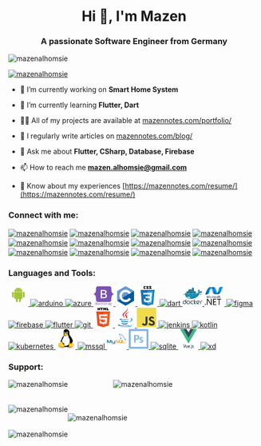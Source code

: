 <h1 align="center">Hi 👋, I'm Mazen</h1>
<h3 align="center">A passionate Software Engineer from Germany</h3>

<p align="left"> <img src="https://komarev.com/ghpvc/?username=mazenalhomsie&label=Profile%20views&color=0e75b6&style=flat" alt="mazenalhomsie" /> </p>

<p align="left"> <a href="https://twitter.com/mazenalhomsie" target="blank"><img src="https://img.shields.io/twitter/follow/mazenalhomsie?logo=twitter&style=for-the-badge" alt="mazenalhomsie" /></a> </p>

- 🔭 I’m currently working on **Smart Home System**

- 🌱 I’m currently learning **Flutter, Dart**

- 👨‍💻 All of my projects are available at [mazennotes.com/portfolio/](https://mazennotes.com/portfolio/)

- 📝 I regularly write articles on [mazennotes.com/blog/](https://mazennotes.com/blog/)

- 💬 Ask me about **Flutter, CSharp, Database, Firebase**

- 📫 How to reach me **mazen.alhomsie@gmail.com**

- 📄 Know about my experiences [https://mazennotes.com/resume/](https://mazennotes.com/resume/)

<h3 align="left">Connect with me:</h3>
<p align="left">
<a href="https://codepen.io/mazenalhomsie" target="blank"><img align="center" src="https://raw.githubusercontent.com/rahuldkjain/github-profile-readme-generator/master/src/images/icons/Social/codepen.svg" alt="mazenalhomsie" height="30" width="40" /></a>
<a href="https://dev.to/mazenalhomsie" target="blank"><img align="center" src="https://raw.githubusercontent.com/rahuldkjain/github-profile-readme-generator/master/src/images/icons/Social/devto.svg" alt="mazenalhomsie" height="30" width="40" /></a>
<a href="https://twitter.com/mazenalhomsie" target="blank"><img align="center" src="https://raw.githubusercontent.com/rahuldkjain/github-profile-readme-generator/master/src/images/icons/Social/twitter.svg" alt="mazenalhomsie" height="30" width="40" /></a>
<a href="https://linkedin.com/in/mazenalhomsie" target="blank"><img align="center" src="https://raw.githubusercontent.com/rahuldkjain/github-profile-readme-generator/master/src/images/icons/Social/linked-in-alt.svg" alt="mazenalhomsie" height="30" width="40" /></a>
<a href="https://fb.com/mazenalhomsie" target="blank"><img align="center" src="https://raw.githubusercontent.com/rahuldkjain/github-profile-readme-generator/master/src/images/icons/Social/facebook.svg" alt="mazenalhomsie" height="30" width="40" /></a>
<a href="https://instagram.com/mazenalhomsie" target="blank"><img align="center" src="https://raw.githubusercontent.com/rahuldkjain/github-profile-readme-generator/master/src/images/icons/Social/instagram.svg" alt="mazenalhomsie" height="30" width="40" /></a>
<a href="https://dribbble.com/mazenalhomsie" target="blank"><img align="center" src="https://raw.githubusercontent.com/rahuldkjain/github-profile-readme-generator/master/src/images/icons/Social/dribbble.svg" alt="mazenalhomsie" height="30" width="40" /></a>
<a href="https://www.behance.net/mazenalhomsie" target="blank"><img align="center" src="https://raw.githubusercontent.com/rahuldkjain/github-profile-readme-generator/master/src/images/icons/Social/behance.svg" alt="mazenalhomsie" height="30" width="40" /></a>
<a href="https://medium.com/mazenalhomsie" target="blank"><img align="center" src="https://raw.githubusercontent.com/rahuldkjain/github-profile-readme-generator/master/src/images/icons/Social/medium.svg" alt="mazenalhomsie" height="30" width="40" /></a>
<a href="https://www.youtube.com/c/mazenalhomsie" target="blank"><img align="center" src="https://raw.githubusercontent.com/rahuldkjain/github-profile-readme-generator/master/src/images/icons/Social/youtube.svg" alt="mazenalhomsie" height="30" width="40" /></a>
<a href="https://www.hackerrank.com/mazenalhomsie" target="blank"><img align="center" src="https://raw.githubusercontent.com/rahuldkjain/github-profile-readme-generator/master/src/images/icons/Social/hackerrank.svg" alt="mazenalhomsie" height="30" width="40" /></a>
<a href="https://www.leetcode.com/mazenalhomsie" target="blank"><img align="center" src="https://raw.githubusercontent.com/rahuldkjain/github-profile-readme-generator/master/src/images/icons/Social/leet-code.svg" alt="mazenalhomsie" height="30" width="40" /></a>
</p>

<h3 align="left">Languages and Tools:</h3>
<p align="left"> <a href="https://developer.android.com" target="_blank" rel="noreferrer"> <img src="https://raw.githubusercontent.com/devicons/devicon/master/icons/android/android-original-wordmark.svg" alt="android" width="40" height="40"/> </a> <a href="https://www.arduino.cc/" target="_blank" rel="noreferrer"> <img src="https://cdn.worldvectorlogo.com/logos/arduino-1.svg" alt="arduino" width="40" height="40"/> </a> <a href="https://azure.microsoft.com/en-in/" target="_blank" rel="noreferrer"> <img src="https://www.vectorlogo.zone/logos/microsoft_azure/microsoft_azure-icon.svg" alt="azure" width="40" height="40"/> </a> <a href="https://getbootstrap.com" target="_blank" rel="noreferrer"> <img src="https://raw.githubusercontent.com/devicons/devicon/master/icons/bootstrap/bootstrap-plain-wordmark.svg" alt="bootstrap" width="40" height="40"/> </a> <a href="https://www.cprogramming.com/" target="_blank" rel="noreferrer"> <img src="https://raw.githubusercontent.com/devicons/devicon/master/icons/c/c-original.svg" alt="c" width="40" height="40"/> </a> <a href="https://www.w3schools.com/css/" target="_blank" rel="noreferrer"> <img src="https://raw.githubusercontent.com/devicons/devicon/master/icons/css3/css3-original-wordmark.svg" alt="css3" width="40" height="40"/> </a> <a href="https://dart.dev" target="_blank" rel="noreferrer"> <img src="https://www.vectorlogo.zone/logos/dartlang/dartlang-icon.svg" alt="dart" width="40" height="40"/> </a> <a href="https://www.docker.com/" target="_blank" rel="noreferrer"> <img src="https://raw.githubusercontent.com/devicons/devicon/master/icons/docker/docker-original-wordmark.svg" alt="docker" width="40" height="40"/> </a> <a href="https://dotnet.microsoft.com/" target="_blank" rel="noreferrer"> <img src="https://raw.githubusercontent.com/devicons/devicon/master/icons/dot-net/dot-net-original-wordmark.svg" alt="dotnet" width="40" height="40"/> </a> <a href="https://www.figma.com/" target="_blank" rel="noreferrer"> <img src="https://www.vectorlogo.zone/logos/figma/figma-icon.svg" alt="figma" width="40" height="40"/> </a> <a href="https://firebase.google.com/" target="_blank" rel="noreferrer"> <img src="https://www.vectorlogo.zone/logos/firebase/firebase-icon.svg" alt="firebase" width="40" height="40"/> </a> <a href="https://flutter.dev" target="_blank" rel="noreferrer"> <img src="https://www.vectorlogo.zone/logos/flutterio/flutterio-icon.svg" alt="flutter" width="40" height="40"/> </a> <a href="https://git-scm.com/" target="_blank" rel="noreferrer"> <img src="https://www.vectorlogo.zone/logos/git-scm/git-scm-icon.svg" alt="git" width="40" height="40"/> </a> <a href="https://www.w3.org/html/" target="_blank" rel="noreferrer"> <img src="https://raw.githubusercontent.com/devicons/devicon/master/icons/html5/html5-original-wordmark.svg" alt="html5" width="40" height="40"/> </a> <a href="https://www.java.com" target="_blank" rel="noreferrer"> <img src="https://raw.githubusercontent.com/devicons/devicon/master/icons/java/java-original.svg" alt="java" width="40" height="40"/> </a> <a href="https://developer.mozilla.org/en-US/docs/Web/JavaScript" target="_blank" rel="noreferrer"> <img src="https://raw.githubusercontent.com/devicons/devicon/master/icons/javascript/javascript-original.svg" alt="javascript" width="40" height="40"/> </a> <a href="https://www.jenkins.io" target="_blank" rel="noreferrer"> <img src="https://www.vectorlogo.zone/logos/jenkins/jenkins-icon.svg" alt="jenkins" width="40" height="40"/> </a> <a href="https://kotlinlang.org" target="_blank" rel="noreferrer"> <img src="https://www.vectorlogo.zone/logos/kotlinlang/kotlinlang-icon.svg" alt="kotlin" width="40" height="40"/> </a> <a href="https://kubernetes.io" target="_blank" rel="noreferrer"> <img src="https://www.vectorlogo.zone/logos/kubernetes/kubernetes-icon.svg" alt="kubernetes" width="40" height="40"/> </a> <a href="https://www.linux.org/" target="_blank" rel="noreferrer"> <img src="https://raw.githubusercontent.com/devicons/devicon/master/icons/linux/linux-original.svg" alt="linux" width="40" height="40"/> </a> <a href="https://www.microsoft.com/en-us/sql-server" target="_blank" rel="noreferrer"> <img src="https://www.svgrepo.com/show/303229/microsoft-sql-server-logo.svg" alt="mssql" width="40" height="40"/> </a> <a href="https://www.mysql.com/" target="_blank" rel="noreferrer"> <img src="https://raw.githubusercontent.com/devicons/devicon/master/icons/mysql/mysql-original-wordmark.svg" alt="mysql" width="40" height="40"/> </a> <a href="https://www.photoshop.com/en" target="_blank" rel="noreferrer"> <img src="https://raw.githubusercontent.com/devicons/devicon/master/icons/photoshop/photoshop-line.svg" alt="photoshop" width="40" height="40"/> </a> <a href="https://www.sqlite.org/" target="_blank" rel="noreferrer"> <img src="https://www.vectorlogo.zone/logos/sqlite/sqlite-icon.svg" alt="sqlite" width="40" height="40"/> </a> <a href="https://vuejs.org/" target="_blank" rel="noreferrer"> <img src="https://raw.githubusercontent.com/devicons/devicon/master/icons/vuejs/vuejs-original-wordmark.svg" alt="vuejs" width="40" height="40"/> </a> <a href="https://www.adobe.com/products/xd.html" target="_blank" rel="noreferrer"> <img src="https://cdn.worldvectorlogo.com/logos/adobe-xd.svg" alt="xd" width="40" height="40"/> </a> </p>

<h3 align="left">Support:</h3>
<p><a href="https://www.buymeacoffee.com/mazenalhomsie"> <img align="left" src="https://cdn.buymeacoffee.com/buttons/v2/default-yellow.png" height="50" width="210" alt="mazenalhomsie" /></a><a href="https://ko-fi.com/mazenalhomsie"> <img align="left" src="https://cdn.ko-fi.com/cdn/kofi3.png?v=3" height="50" width="210" alt="mazenalhomsie" /></a></p><br><br>

<p><img align="left" src="https://github-readme-stats.vercel.app/api/top-langs?username=mazenalhomsie&show_icons=true&locale=en&layout=compact" alt="mazenalhomsie" /></p>

<p>&nbsp;<img align="center" src="https://github-readme-stats.vercel.app/api?username=mazenalhomsie&show_icons=true&locale=en" alt="mazenalhomsie" /></p>

<p><img align="center" src="https://github-readme-streak-stats.herokuapp.com/?user=mazenalhomsie&" alt="mazenalhomsie" /></p>
